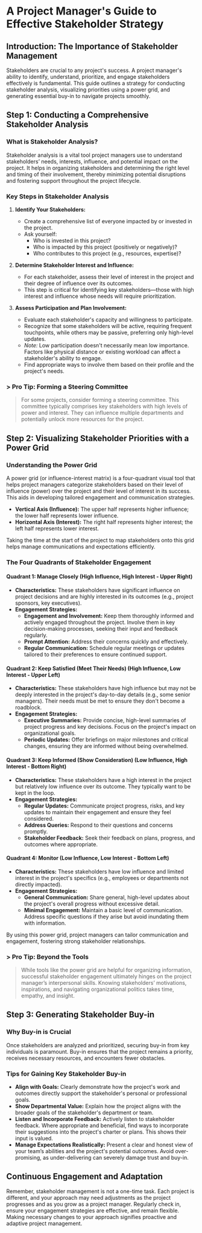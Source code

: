 # A Project Manager's Guide to Effective Stakeholder Strategy

## Introduction: The Importance of Stakeholder Management

Stakeholders are crucial to any project's success. A project manager's ability to identify, understand, prioritize, and engage stakeholders effectively is fundamental. This guide outlines a strategy for conducting stakeholder analysis, visualizing priorities using a power grid, and generating essential buy-in to navigate projects smoothly.

## Step 1: Conducting a Comprehensive Stakeholder Analysis

### What is Stakeholder Analysis?
Stakeholder analysis is a vital tool project managers use to understand stakeholders’ needs, interests, influence, and potential impact on the project. It helps in organizing stakeholders and determining the right level and timing of their involvement, thereby minimizing potential disruptions and fostering support throughout the project lifecycle.

### Key Steps in Stakeholder Analysis

1.  **Identify Your Stakeholders:**
    * Create a comprehensive list of everyone impacted by or invested in the project.
    * Ask yourself:
        * Who is invested in this project?
        * Who is impacted by this project (positively or negatively)?
        * Who contributes to this project (e.g., resources, expertise)?

2.  **Determine Stakeholder Interest and Influence:**
    * For each stakeholder, assess their level of interest in the project and their degree of influence over its outcomes.
    * This step is critical for identifying key stakeholders—those with high interest and influence whose needs will require prioritization.

3.  **Assess Participation and Plan Involvement:**
    * Evaluate each stakeholder's capacity and willingness to participate.
    * Recognize that some stakeholders will be active, requiring frequent touchpoints, while others may be passive, preferring only high-level updates.
    * *Note:* Low participation doesn't necessarily mean low importance. Factors like physical distance or existing workload can affect a stakeholder's ability to engage.
    * Find appropriate ways to involve them based on their profile and the project's needs.

### > **Pro Tip: Forming a Steering Committee**
> For some projects, consider forming a steering committee. This committee typically comprises key stakeholders with high levels of power and interest. They can influence multiple departments and potentially unlock more resources for the project.

## Step 2: Visualizing Stakeholder Priorities with a Power Grid

### Understanding the Power Grid
A power grid (or influence-interest matrix) is a four-quadrant visual tool that helps project managers categorize stakeholders based on their level of influence (power) over the project and their level of interest in its success. This aids in developing tailored engagement and communication strategies.

* **Vertical Axis (Influence):** The upper half represents higher influence; the lower half represents lower influence.
* **Horizontal Axis (Interest):** The right half represents higher interest; the left half represents lower interest.

Taking the time at the start of the project to map stakeholders onto this grid helps manage communications and expectations efficiently.

### The Four Quadrants of Stakeholder Engagement

#### Quadrant 1: Manage Closely (High Influence, High Interest - Upper Right)
* **Characteristics:** These stakeholders have significant influence on project decisions and are highly interested in its outcomes (e.g., project sponsors, key executives).
* **Engagement Strategies:**
    * **Engagement and Involvement:** Keep them thoroughly informed and actively engaged throughout the project. Involve them in key decision-making processes, seeking their input and feedback regularly.
    * **Prompt Attention:** Address their concerns quickly and effectively.
    * **Regular Communication:** Schedule regular meetings or updates tailored to their preferences to ensure continued support.

#### Quadrant 2: Keep Satisfied (Meet Their Needs) (High Influence, Low Interest - Upper Left)
* **Characteristics:** These stakeholders have high influence but may not be deeply interested in the project's day-to-day details (e.g., some senior managers). Their needs must be met to ensure they don't become a roadblock.
* **Engagement Strategies:**
    * **Executive Summaries:** Provide concise, high-level summaries of project progress and key decisions. Focus on the project's impact on organizational goals.
    * **Periodic Updates:** Offer briefings on major milestones and critical changes, ensuring they are informed without being overwhelmed.

#### Quadrant 3: Keep Informed (Show Consideration) (Low Influence, High Interest - Bottom Right)
* **Characteristics:** These stakeholders have a high interest in the project but relatively low influence over its outcome. They typically want to be kept in the loop.
* **Engagement Strategies:**
    * **Regular Updates:** Communicate project progress, risks, and key updates to maintain their engagement and ensure they feel considered.
    * **Address Queries:** Respond to their questions and concerns promptly.
    * **Stakeholder Feedback:** Seek their feedback on plans, progress, and outcomes where appropriate.

#### Quadrant 4: Monitor (Low Influence, Low Interest - Bottom Left)
* **Characteristics:** These stakeholders have low influence and limited interest in the project's specifics (e.g., employees or departments not directly impacted).
* **Engagement Strategies:**
    * **General Communication:** Share general, high-level updates about the project's overall progress without excessive detail.
    * **Minimal Engagement:** Maintain a basic level of communication. Address specific questions if they arise but avoid inundating them with information.

By using this power grid, project managers can tailor communication and engagement, fostering strong stakeholder relationships.

### > **Pro Tip: Beyond the Tools**
> While tools like the power grid are helpful for organizing information, successful stakeholder engagement ultimately hinges on the project manager’s interpersonal skills. Knowing stakeholders’ motivations, inspirations, and navigating organizational politics takes time, empathy, and insight.

## Step 3: Generating Stakeholder Buy-in

### Why Buy-in is Crucial
Once stakeholders are analyzed and prioritized, securing buy-in from key individuals is paramount. Buy-in ensures that the project remains a priority, receives necessary resources, and encounters fewer obstacles.

### Tips for Gaining Key Stakeholder Buy-in

* **Align with Goals:** Clearly demonstrate how the project's work and outcomes directly support the stakeholder's personal or professional goals.
* **Show Departmental Value:** Explain how the project aligns with the broader goals of the stakeholder's department or team.
* **Listen and Incorporate Feedback:** Actively listen to stakeholder feedback. Where appropriate and beneficial, find ways to incorporate their suggestions into the project's charter or plans. This shows their input is valued.
* **Manage Expectations Realistically:** Present a clear and honest view of your team’s abilities and the project's potential outcomes. Avoid over-promising, as under-delivering can severely damage trust and buy-in.

## Continuous Engagement and Adaptation

Remember, stakeholder management is not a one-time task. Each project is different, and your approach may need adjustments as the project progresses and as you grow as a project manager. Regularly check in, ensure your engagement strategies are effective, and remain flexible. Making necessary changes to your approach signifies proactive and adaptive project management.
